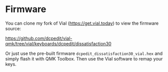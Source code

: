 # Firmware

You can clone my fork of Vial (https://get.vial.today) to view the firmware source:

https://github.com/dcpedit/vial-qmk/tree/vial/keyboards/dcpedit/dissatisfaction30

Or just use the pre-built firmware `dcpedit_dissatisfaction30_vial.hex` and simply flash it with QMK Toolbox.  Then use the Vial software to remap your keys.